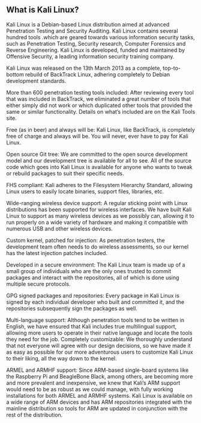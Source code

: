 ## What is Kali Linux?

Kali Linux is a Debian-based Linux distribution aimed at advanced Penetration Testing and Security Auditing. Kali Linux contains several hundred tools .which are geared towards various information security tasks, such as Penetration Testing, Security research, Computer Forensics and Reverse Engineering. Kali Linux is developed, funded and maintained by Offensive Security, a leading information security training company.

Kali Linux was released on the 13th March 2013 as a complete, top-to-bottom rebuild of BackTrack Linux, adhering completely to Debian development standards.

More than 600 penetration testing tools included: After reviewing every tool that was included in BackTrack, we eliminated a great number of tools that either simply did not work or which duplicated other tools that provided the same or similar functionality. Details on what’s included are on the Kali Tools site.

Free (as in beer) and always will be: Kali Linux, like BackTrack, is completely free of charge and always will be. You will never, ever have to pay for Kali Linux.

Open source Git tree: We are committed to the open source development model and our development tree is available for all to see. All of the source code which goes into Kali Linux is available for anyone who wants to tweak or rebuild packages to suit their specific needs.

FHS compliant: Kali adheres to the Filesystem Hierarchy Standard, allowing Linux users to easily locate binaries, support files, libraries, etc.

Wide-ranging wireless device support: A regular sticking point with Linux distributions has been supported for wireless interfaces. We have built Kali Linux to support as many wireless devices as we possibly can, allowing it to run properly on a wide variety of hardware and making it compatible with numerous USB and other wireless devices.

Custom kernel, patched for injection: As penetration testers, the development team often needs to do wireless assessments, so our kernel has the latest injection patches included.

Developed in a secure environment: The Kali Linux team is made up of a small group of individuals who are the only ones trusted to commit packages and interact with the repositories, all of which is done using multiple secure protocols.

GPG signed packages and repositories: Every package in Kali Linux is signed by each individual developer who built and committed it, and the repositories subsequently sign the packages as well.

Multi-language support: Although penetration tools tend to be written in English, we have ensured that Kali includes true multilingual support, allowing more users to operate in their native language and locate the tools they need for the job.
Completely customizable: We thoroughly understand that not everyone will agree with our design decisions, so we have made it as easy as possible for our more adventurous users to customize Kali Linux to their liking, all the way down to the kernel.

ARMEL and ARMHF support: Since ARM-based single-board systems like the Raspberry Pi and BeagleBone Black, among others, are becoming more and more prevalent and inexpensive, we knew that Kali’s ARM support would need to be as robust as we could manage, with fully working installations for both ARMEL and ARMHF systems. Kali Linux is available on a wide range of ARM devices and has ARM repositories integrated with the mainline distribution so tools for ARM are updated in conjunction with the rest of the distribution.
